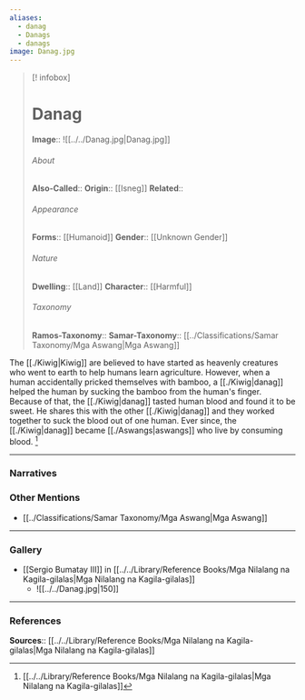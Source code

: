 ```yaml
---
aliases:
  - danag
  - Danags
  - danags
image: Danag.jpg
---
```

> [! infobox]
> # Danag
> **Image**:: ![[../../Danag.jpg|Danag.jpg]]
> ###### About
> **Also-Called**:: 
> **Origin**:: [[Isneg]]
> **Related**:: 
> ###### Appearance
> **Forms**::  [[Humanoid]]
> **Gender**:: [[Unknown Gender]]
> ###### Nature
> **Dwelling**:: [[Land]]
> **Character**:: [[Harmful]]
> ⠀
> ###### Taxonomy
> **Ramos-Taxonomy**:: 
> **Samar-Taxonomy**:: [[../Classifications/Samar Taxonomy/Mga Aswang|Mga Aswang]]
 
The [[./Kiwig|Kiwig]] are believed to have started as heavenly creatures who went to earth to help humans learn agriculture. However, when a human accidentally pricked themselves with bamboo, a [[./Kiwig|danag]] helped the human by sucking the bamboo from the human's finger. Because of that, the [[./Kiwig|danag]] tasted human blood and found it to be sweet. He shares this with the other [[./Kiwig|danag]] and they worked together to suck the blood out of one human. Ever since, the [[./Kiwig|danag]] became [[./Aswangs|aswangs]] who live by consuming blood.  [^1]


---
### Narratives


### Other Mentions
- [[../Classifications/Samar Taxonomy/Mga Aswang|Mga Aswang]]


---
### Gallery
- [[Sergio Bumatay III]] in [[../../Library/Reference Books/Mga Nilalang na Kagila-gilalas|Mga Nilalang na Kagila-gilalas]]
	- ![[../../Danag.jpg|150]]


---
### References
**Sources**:: [[../../Library/Reference Books/Mga Nilalang na Kagila-gilalas|Mga Nilalang na Kagila-gilalas]]

[^1]: [[../../Library/Reference Books/Mga Nilalang na Kagila-gilalas|Mga Nilalang na Kagila-gilalas]]